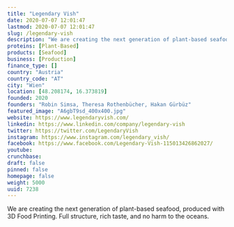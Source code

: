 ```yaml
---
title: "Legendary Vish"
date: 2020-07-07 12:01:47
lastmod: 2020-07-07 12:01:47
slug: /legendary-vish
description: "We are creating the next generation of plant-based seafood, produced with 3D Food Printing. Full structure, rich taste, and no harm to the oceans."
proteins: [Plant-Based]
products: [Seafood]
business: [Production]
finance_type: []
country: "Austria"
country_code: "AT"
city: "Wien"
location: [48.208174, 16.373819]
founded: 2020
founders: "Robin Simsa, Theresa Rothenbücher, Hakan Gürbüz"
featured_image: "A6gbT9sd_400x400.jpg"
website: https://www.legendaryvish.com/
linkedin: https://www.linkedin.com/company/legendary-vish
twitter: https://twitter.com/LegendaryVish
instagram: https://www.instagram.com/legendary_vish/
facebook: https://www.facebook.com/Legendary-Vish-115013426862027/
youtube: 
crunchbase: 
draft: false
pinned: false
homepage: false
weight: 5000
uuid: 7238
---
```

We are creating the next generation of plant-based seafood, produced with 3D Food Printing. Full structure, rich taste, and no harm to the oceans.
